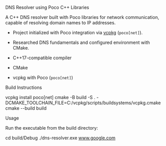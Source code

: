 DNS Resolver using Poco C++ Libraries

A C++ DNS resolver built with Poco libraries for network communication, capable of resolving domain names to IP addresses.
- Project initialized with Poco integration via [vcpkg](https://github.com/microsoft/vcpkg) (`poco[net]`).
- Researched DNS fundamentals and configured environment with CMake.

- C++17-compatible compiler  
- CMake  
- vcpkg with Poco (`poco[net]`)

Build Instructions

vcpkg install poco[net]
cmake -B build -S . -DCMAKE_TOOLCHAIN_FILE=C:/vcpkg/scripts/buildsystems/vcpkg.cmake
cmake --build build

 Usage

Run the executable from the build directory:

cd build/Debug
./dns-resolver.exe www.google.com
